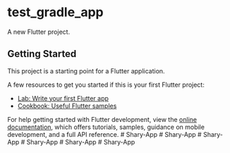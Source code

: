 # test_gradle_app

A new Flutter project.

## Getting Started

This project is a starting point for a Flutter application.

A few resources to get you started if this is your first Flutter project:

- [Lab: Write your first Flutter app](https://docs.flutter.dev/get-started/codelab)
- [Cookbook: Useful Flutter samples](https://docs.flutter.dev/cookbook)

For help getting started with Flutter development, view the
[online documentation](https://docs.flutter.dev/), which offers tutorials,
samples, guidance on mobile development, and a full API reference.
#   S h a r y - A p p  
 #   S h a r y - A p p  
 #   S h a r y - A p p  
 #   S h a r y - A p p  
 #   S h a r y - A p p  
 #   S h a r y - A p p  
 